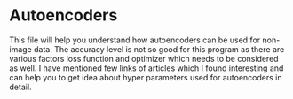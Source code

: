 # Autoencoders
This file will help you understand how autoencoders can be used for non-image data.
The accuracy level is not so good for this program as there are various factors loss function and optimizer which needs to be considered as well.
I have mentioned few links of articles which I found interesting and can help you to get idea about hyper parameters used for autoencoders in detail.
